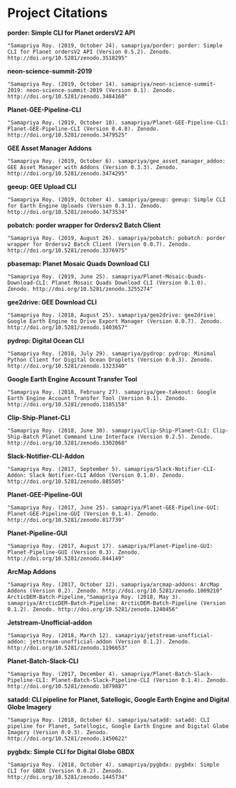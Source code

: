 # Project Citations

**porder: Simple CLI for Planet ordersV2 API**

```
"Samapriya Roy. (2019, October 24). samapriya/porder: porder: Simple CLI for Planet ordersV2 API (Version 0.5.2). Zenodo. http://doi.org/10.5281/zenodo.3518295"
```

**neon-science-summit-2019**

```
"Samapriya Roy. (2019, October 14). samapriya/neon-science-summit-2019: neon-science-summit-2019 (Version 0.1). Zenodo. http://doi.org/10.5281/zenodo.3484160"
```

**Planet-GEE-Pipeline-CLI**

```
"Samapriya Roy. (2019, October 10). samapriya/Planet-GEE-Pipeline-CLI: Planet-GEE-Pipeline-CLI (Version 0.4.8). Zenodo. http://doi.org/10.5281/zenodo.3479525"
```

**GEE Asset Manager Addons**

```
"Samapriya Roy. (2019, October 6). samapriya/gee_asset_manager_addon: GEE Asset Manager with Addons (Version 0.3.3). Zenodo. http://doi.org/10.5281/zenodo.3474295"
```

**geeup: GEE Upload CLI**

```
"Samapriya Roy. (2019, October 4). samapriya/geeup: geeup: Simple CLI for Earth Engine Uploads (Version 0.3.1). Zenodo. http://doi.org/10.5281/zenodo.3473534"
```

**pobatch: porder wrapper for Ordersv2 Batch Client**

```
"Samapriya Roy. (2019, August 26). samapriya/pobatch: pobatch: porder wrapper for Ordersv2 Batch Client (Version 0.0.7). Zenodo. http://doi.org/10.5281/zenodo.3376975"
```

**pbasemap: Planet Mosaic Quads Download CLI**

```
"Samapriya Roy. (2019, June 25). samapriya/Planet-Mosaic-Quads-Download-CLI: Planet Mosaic Quads Download CLI (Version 0.1.0). Zenodo. http://doi.org/10.5281/zenodo.3255274"
```

**gee2drive: GEE Download CLI**

```
"Samapriya Roy. (2018, August 25). samapriya/gee2drive: gee2drive: Google Earth Engine to Drive Export Manager (Version 0.0.7). Zenodo. http://doi.org/10.5281/zenodo.1403657"
```

**pydrop: Digital Ocean CLI**

```
"Samapriya Roy. (2018, July 29). samapriya/pydrop: pydrop: Minimal Python Client for Digital Ocean Droplets (Version 0.0.3). Zenodo. http://doi.org/10.5281/zenodo.1323340"
```

**Google Earth Engine Account Transfer Tool**

```
"Samapriya Roy. (2018, February 27). samapriya/gee-takeout: Google Earth Engine Account Transfer Tool (Version 0.1). Zenodo. http://doi.org/10.5281/zenodo.1185158"
```

**Clip-Ship-Planet-CLI**

```
"Samapriya Roy. (2018, June 30). samapriya/Clip-Ship-Planet-CLI: Clip-Ship-Batch Planet Command Line Interface (Version 0.2.5). Zenodo. http://doi.org/10.5281/zenodo.1302068"
```

**Slack-Notifier-CLI-Addon**

```
"Samapriya Roy. (2017, September 5). samapriya/Slack-Notifier-CLI-Addon: Slack Notifier-CLI Addon (Version 0.1.0). Zenodo. http://doi.org/10.5281/zenodo.885505"
```

**Planet-GEE-Pipeline-GUI**

```
"Samapriya Roy. (2017, June 25). samapriya/Planet-GEE-Pipeline-GUI: Planet-GEE-Pipeline-GUI (Version 0.1.4). Zenodo. http://doi.org/10.5281/zenodo.817739"
```

**Planet-Pipeline-GUI**

```
"Samapriya Roy. (2017, August 17). samapriya/Planet-Pipeline-GUI: Planet-Pipeline-GUI (Version 0.3). Zenodo. http://doi.org/10.5281/zenodo.844149"
```

**ArcMap Addons**

```
"Samapriya Roy. (2017, October 12). samapriya/arcmap-addons: ArcMap Addons (Version 0.2). Zenodo. http://doi.org/10.5281/zenodo.1009210"
ArcticDEM-Batch-Pipeline,"Samapriya Roy. (2018, May 3). samapriya/ArcticDEM-Batch-Pipeline: ArcticDEM-Batch-Pipeline (Version 0.1.2). Zenodo. http://doi.org/10.5281/zenodo.1240456"
```

**Jetstream-Unofficial-addon**

```
"Samapriya Roy. (2018, March 12). samapriya/jetstream-unofficial-addon: jetstream-unofficial-addon (Version 0.1.2). Zenodo. http://doi.org/10.5281/zenodo.1196653"
```

**Planet-Batch-Slack-CLI**

```
"Samapriya Roy. (2017, December 4). samapriya/Planet-Batch-Slack-Pipeline-CLI: Planet-Batch-Slack-Pipeline-CLI (Version 0.1.4). Zenodo. http://doi.org/10.5281/zenodo.1079887"
```

**satadd: CLI pipeline for Planet, Satellogic, Google Earth Engine and Digital Globe Imagery**

```
"Samapriya Roy. (2018, October 6). samapriya/satadd: satadd: CLI pipeline for Planet, Satellogic, Google Earth Engine and Digital Globe Imagery (Version 0.0.3). Zenodo. http://doi.org/10.5281/zenodo.1450622"
```

**pygbdx: Simple CLI for Digital Globe GBDX**

```
"Samapriya Roy. (2018, October 4). samapriya/pygbdx: pygbdx: Simple CLI for GBDX (Version 0.0.2). Zenodo. http://doi.org/10.5281/zenodo.1445734"
```
